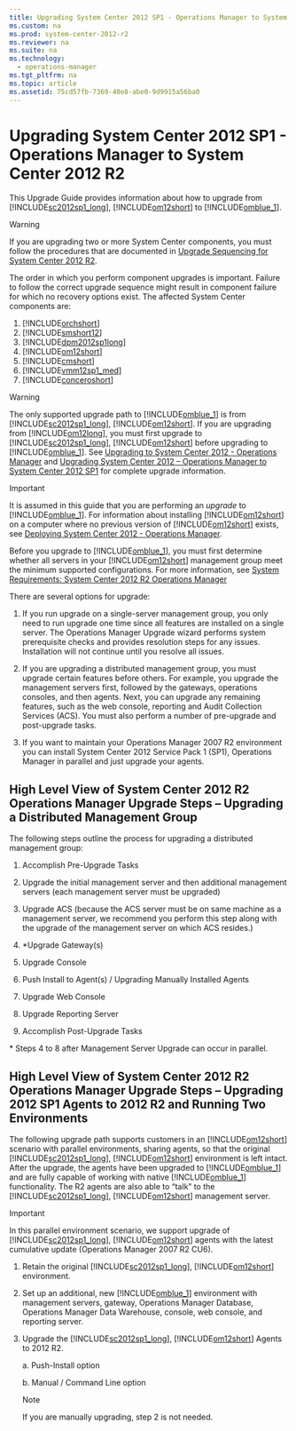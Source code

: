 ```yaml
---
title: Upgrading System Center 2012 SP1 - Operations Manager to System Center 2012 R2
ms.custom: na
ms.prod: system-center-2012-r2
ms.reviewer: na
ms.suite: na
ms.technology: 
  - operations-manager
ms.tgt_pltfrm: na
ms.topic: article
ms.assetid: 75cd57fb-7369-40e8-abe0-9d9915a56ba0
---
```

# Upgrading System Center 2012 SP1 - Operations Manager to System Center 2012 R2
This Upgrade Guide provides information about how to upgrade from [!INCLUDE[sc2012sp1_long](../Token/sc2012sp1_long_md.md)], [!INCLUDE[om12short](../Token/om12short_md.md)] to [!INCLUDE[omblue_1](../Token/omblue_1_md.md)].

> [!WARNING]
> If you are upgrading two or more System Center components, you must follow the procedures that are documented in [Upgrade Sequencing for System Center 2012 R2](http://go.microsoft.com/fwlink/?LinkId=328675).
> 
> The order in which you perform component upgrades is important. Failure to follow the correct upgrade sequence might result in component failure for which no recovery options exist. The affected System Center components are:
> 
> 1.  [!INCLUDE[orchshort](../Token/orchshort_md.md)]
> 2.  [!INCLUDE[smshort12](../Token/smshort12_md.md)]
> 3.  [!INCLUDE[dpm2012sp1long](../Token/dpm2012sp1long_md.md)]
> 4.  [!INCLUDE[om12short](../Token/om12short_md.md)]
> 5.  [!INCLUDE[cmshort](../Token/cmshort_md.md)]
> 6.  [!INCLUDE[vmm12sp1_med](../Token/vmm12sp1_med_md.md)]
> 7.  [!INCLUDE[conceroshort](../Token/conceroshort_md.md)]

> [!WARNING]
> The only supported upgrade path to [!INCLUDE[omblue_1](../Token/omblue_1_md.md)] is from [!INCLUDE[sc2012sp1_long](../Token/sc2012sp1_long_md.md)], [!INCLUDE[om12short](../Token/om12short_md.md)]. If you are upgrading from [!INCLUDE[om12long](../Token/om12long_md.md)], you must first upgrade to [!INCLUDE[sc2012sp1_long](../Token/sc2012sp1_long_md.md)], [!INCLUDE[om12short](../Token/om12short_md.md)] before upgrading to [!INCLUDE[omblue_1](../Token/omblue_1_md.md)]. See [Upgrading to System Center 2012 \- Operations Manager](assetId:///2c9094d2-a57f-4d77-b430-f7ee2cbede6f) and [Upgrading System Center 2012 – Operations Manager to System Center 2012 SP1](http://go.microsoft.com/fwlink/?LinkId=309041) for complete upgrade information.

> [!IMPORTANT]
> It is assumed in this guide that you are performing an *upgrade* to [!INCLUDE[omblue_1](../Token/omblue_1_md.md)]. For information about installing [!INCLUDE[om12short](../Token/om12short_md.md)] on a computer where no previous version of [!INCLUDE[om12short](../Token/om12short_md.md)] exists, see [Deploying System Center 2012 \- Operations Manager](http://go.microsoft.com/fwlink/?LinkId=309317).

Before you upgrade to [!INCLUDE[omblue_1](../Token/omblue_1_md.md)], you must first determine whether all servers in your [!INCLUDE[om12short](../Token/om12short_md.md)] management group meet the minimum supported configurations. For more information, see [System Requirements: System Center 2012 R2 Operations Manager](http://go.microsoft.com/fwlink/?LinkId=309038)

There are several options for upgrade:

1.  If you run upgrade on a single\-server management group, you only need to run upgrade one time since all features are installed on a single server. The Operations Manager Upgrade wizard performs system prerequisite checks and provides resolution steps for any issues. Installation will not continue until you resolve all issues.

2.  If you are upgrading a distributed management group, you must upgrade certain features before others. For example, you upgrade the management servers first, followed by the gateways, operations consoles, and then agents. Next, you can upgrade any remaining features, such as the web console, reporting and Audit Collection Services \(ACS\). You must also perform a number of pre\-upgrade and post\-upgrade tasks.

3.  If you want to maintain your Operations Manager 2007 R2 environment you can install System Center 2012 Service Pack 1 \(SP1\), Operations Manager in parallel and just upgrade your agents.

## High Level View of System Center 2012 R2 Operations Manager Upgrade Steps – Upgrading a Distributed Management Group
The following steps outline the process for upgrading a distributed management group:

1.  Accomplish Pre\-Upgrade Tasks

2.  Upgrade the initial management server and then additional management servers \(each management server must be upgraded\)

3.  Upgrade ACS \(because the ACS server must be on same machine as a management server, we recommend you perform this step along with the upgrade of the management server on which ACS resides.\)

4.  \*Upgrade Gateway\(s\)

5.  Upgrade Console

6.  Push Install to Agent\(s\) \/ Upgrading Manually Installed Agents

7.  Upgrade Web Console

8.  Upgrade Reporting Server

9. Accomplish Post\-Upgrade Tasks

\* Steps 4 to 8 after Management Server Upgrade can occur in parallel.

## High Level View of System Center 2012 R2 Operations Manager Upgrade Steps – Upgrading 2012 SP1 Agents to 2012 R2 and Running Two Environments
The following upgrade path supports customers in an [!INCLUDE[om12short](../Token/om12short_md.md)] scenario with parallel environments, sharing agents, so that the original [!INCLUDE[sc2012sp1_long](../Token/sc2012sp1_long_md.md)], [!INCLUDE[om12short](../Token/om12short_md.md)] environment is left intact.  After the upgrade, the agents have been upgraded to [!INCLUDE[omblue_1](../Token/omblue_1_md.md)] and are fully capable of working with native [!INCLUDE[omblue_1](../Token/omblue_1_md.md)] functionality.  The R2 agents are also able to “talk” to the [!INCLUDE[sc2012sp1_long](../Token/sc2012sp1_long_md.md)], [!INCLUDE[om12short](../Token/om12short_md.md)] management server.

> [!IMPORTANT]
> In this parallel environment scenario, we support upgrade of [!INCLUDE[sc2012sp1_long](../Token/sc2012sp1_long_md.md)], [!INCLUDE[om12short](../Token/om12short_md.md)] agents with the latest cumulative update \(Operations Manager 2007 R2 CU6\).

1.  Retain the original [!INCLUDE[sc2012sp1_long](../Token/sc2012sp1_long_md.md)], [!INCLUDE[om12short](../Token/om12short_md.md)] environment.

2.  Set up an additional, new [!INCLUDE[omblue_1](../Token/omblue_1_md.md)] environment with management servers, gateway, Operations Manager Database, Operations Manager Data Warehouse, console, web console, and reporting server.

3.  Upgrade the [!INCLUDE[sc2012sp1_long](../Token/sc2012sp1_long_md.md)], [!INCLUDE[om12short](../Token/om12short_md.md)] Agents to 2012 R2.

    a. Push\-Install option

    b. Manual \/ Command Line option

    > [!NOTE]
    > If you are manually upgrading, step 2 is not needed.

